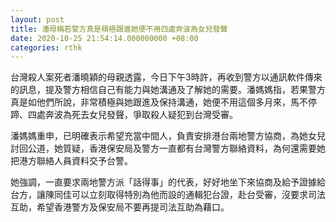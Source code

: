 ```yaml
---
layout: post
title: 潘母稱若警方真是積極跟進她便不用四處奔波為女兒發聲
date: 2020-10-25 21:54:14.000000000 +08:00
categories: rthk
---
```


台灣殺人案死者潘曉穎的母親透露，今日下午3時許，再收到警方以通訊軟件傳來的訊息，提及警方相信自己有能力與她溝通及了解她的需要。潘媽媽指，若果警方真是如他們所說，非常積極與她跟進及保持溝通，她便不用這個多月來，馬不停蹄、四處奔波為死去女兒發聲，爭取殺人疑犯到台灣受審。

潘媽媽重申，已明確表示希望充當中間人，負責安排港台兩地警方協商，為她女兒討回公道，她質疑，香港保安局及警方一直都有台灣警方聯絡資料，為何還需要她把港方聯絡人員資料交予台警。

她強調，一直要求兩地警方派「話得事」的代表，好好地坐下來協商及給予證據給台方，讓陳同佳可以立刻取得特別為他而設的通輯犯台證，赴台受審，沒要求司法互助，希望香港警方及保安局不要再提司法互助為藉口。
